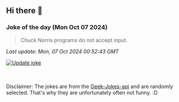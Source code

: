 ## Hi there 👋

### Joke of the day (Mon Oct 07 2024)
<!-- joke -->
>Chuck Norris programs do not accept input.
<!-- /joke -->

*Last update: Mon, 07 Oct 2024 00:52:43 GMT*

[![Update joke](https://github.com/nclskfm/nclskfm/actions/workflows/joke.yml/badge.svg)](https://github.com/nclskfm/nclskfm/actions/workflows/joke.yml)

<br><br>
Disclaimer: The jokes are from the [Geek-Jokes-api](https://github.com/sameerkumar18/geek-joke-api) and are randomly selected. That's why they are unfortunately often not funny. :D
